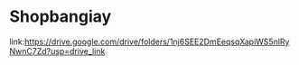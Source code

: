 # Shopbangiay
link:https://drive.google.com/drive/folders/1nj6SEE2DmEeqsqXapiWS5nlRyNwnC7Zd?usp=drive_link
